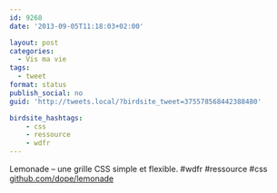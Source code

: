 ```yaml
---
id: 9268
date: '2013-09-05T11:18:03+02:00'

layout: post
categories:
  - Vis ma vie
tags:
  - tweet
format: status
publish_social: no
guid: 'http://tweets.local/?birdsite_tweet=375578568442388480'

birdsite_hashtags:
    - css
    - ressource
    - wdfr
---
```


Lemonade – une grille CSS simple et flexible. #wdfr #ressource #css [github.com/dope/lemonade](https://github.com/dope/lemonade)